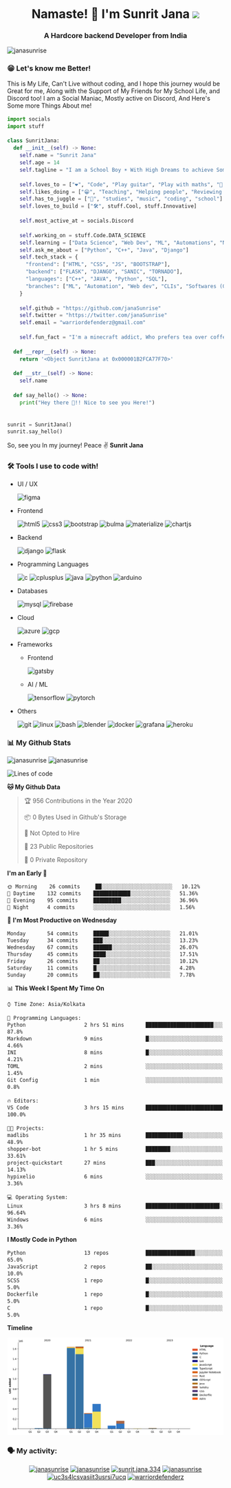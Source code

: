 <h1 align="center">Namaste! 👋 I'm Sunrit Jana <img src="https://media.giphy.com/media/mGcNjsfWAjY5AEZNw6/giphy.gif" width="50"></h1>
<h3 align="center">A Hardcore backend Developer from India</h3>

<p align="left"> <img src="https://komarev.com/ghpvc/?username=janasunrise" alt="janasunrise" /> </p>

### 😁 Let's know me Better!
This is My Life, Can't Live without coding, and I hope this journey would be Great for me, Along with the Support of My Friends for My School Life, and Discord too! I am a Social Maniac, Mostly active on Discord, And Here's Some more Things About me!

```python
import socials
import stuff

class SunritJana:
  def __init__(self) -> None:
    self.name = "Sunrit Jana"
    self.age = 14
    self.tagline = "I am a School Boy ☀️ With High Dreams to achieve Something!"

    self.loves_to = ["❤️", "Code", "Play guitar", "Play with maths", "🔭 Explore new things"]
    self.likes_doing = ["😁", "Teaching", "Helping people", "Reviewing others' Code"]
    self.has_to_juggle = ["🔮", "studies", "music", "coding", "school"]
    self.loves_to_build = ["🛠️", stuff.Cool, stuff.Innovative]
    
    self.most_active_at = socials.Discord

    self.working_on = stuff.Code.DATA_SCIENCE
    self.learning = ["Data Science", "Web Dev", "ML", "Automations", "NextJS"]
    self.ask_me_about = ["Python", "C++", "Java", "Django"]
    self.tech_stack = {
      "frontend": ["HTML", "CSS", "JS", "BOOTSTRAP"],
      "backend": ["FLASK", "DJANGO", "SANIC", "TORNADO"],
      "languages": ["C++", "JAVA", "Python", "SQL"],
      "branches": ["ML", "Automation", "Web dev", "CLIs", "Softwares (GUI)"],
    }
    
    self.github = "https://github.com/janaSunrise"
    self.twitter = "https://twitter.com/janaSunrise"
    self.email = "warriordefenderz@gmail.com"
    
    self.fun_fact = "I'm a minecraft addict, Who prefers tea over coffee!"
  
  def __repr__(self) -> None:
    return '<Object SunritJana at 0x000001B2FCA77F70>'
    
  def __str__(self) -> None:
    self.name
    
  def say_hello() -> None:
    print("Hey there 🙋‍!! Nice to see you Here!")
    

sunrit = SunritJana()
sunrit.say_hello()
```

So, see you In my journey! Peace ✌️
__Sunrit Jana__


### 🛠 Tools I use to code with!
- UI / UX

  <img src="https://www.vectorlogo.zone/logos/figma/figma-icon.svg" alt="figma" width="40" height="40"/>  

- Frontend

  <img src="https://devicons.github.io/devicon/devicon.git/icons/html5/html5-original-wordmark.svg" alt="html5" width="40" height="40"/>
  <img src="https://devicons.github.io/devicon/devicon.git/icons/css3/css3-original-wordmark.svg" alt="css3" width="40" height="40"/>
  <img src="https://devicons.github.io/devicon/devicon.git/icons/bootstrap/bootstrap-plain.svg" alt="bootstrap" width="40" height="40"/>
  <img src="https://raw.githubusercontent.com/gilbarbara/logos/804dc257b59e144eaca5bc6ffd16949752c6f789/logos/bulma.svg" alt="bulma" width="40" height="40"/>
  <img src="https://raw.githubusercontent.com/prplx/svg-logos/5585531d45d294869c4eaab4d7cf2e9c167710a9/svg/materialize.svg" alt="materialize" width="40" height="40"/>
  <img src="https://www.chartjs.org/media/logo-title.svg" alt="chartjs" width="40" height="40"/>

- Backend

  <img src="https://devicons.github.io/devicon/devicon.git/icons/django/django-original.svg" alt="django" width="40" height="40"/>
  <img src="https://www.vectorlogo.zone/logos/pocoo_flask/pocoo_flask-icon.svg" alt="flask" width="40" height="40"/> 
  
- Programming Languages
  
  <img src="https://devicons.github.io/devicon/devicon.git/icons/c/c-original.svg" alt="c" width="40" height="40"/>
  <img src="https://devicons.github.io/devicon/devicon.git/icons/cplusplus/cplusplus-original.svg" alt="cplusplus" width="40" height="40"/>
  <img src="https://devicons.github.io/devicon/devicon.git/icons/java/java-original-wordmark.svg" alt="java" width="40" height="40"/>
  <img src="https://devicons.github.io/devicon/devicon.git/icons/python/python-original.svg" alt="python" width="40" height="40"/> 
  <img src="https://cdn.worldvectorlogo.com/logos/arduino-1.svg" alt="arduino" width="40" height="40"/>
 
- Databases
  
  <img src="https://devicons.github.io/devicon/devicon.git/icons/mysql/mysql-original-wordmark.svg" alt="mysql" width="40" height="40"/> 
  <img src="https://www.vectorlogo.zone/logos/firebase/firebase-icon.svg" alt="firebase" width="40" height="40"/>

- Cloud

  <img src="https://www.vectorlogo.zone/logos/microsoft_azure/microsoft_azure-icon.svg" alt="azure" width="40" height="40"/>
  <img src="https://www.vectorlogo.zone/logos/google_cloud/google_cloud-icon.svg" alt="gcp" width="40" height="40"/> 


- Frameworks
  - Frontend
  
    <img src="https://www.vectorlogo.zone/logos/gatsbyjs/gatsbyjs-icon.svg" alt="gatsby" width="40" height="40"/>
  
  - AI / ML

    <img src="https://www.vectorlogo.zone/logos/tensorflow/tensorflow-icon.svg" alt="tensorflow" width="40" height="40"/>
    <img src="https://www.vectorlogo.zone/logos/pytorch/pytorch-icon.svg" alt="pytorch" width="40" height="40"/> 

- Others

  <img src="https://www.vectorlogo.zone/logos/git-scm/git-scm-icon.svg" alt="git" width="40" height="40"/> 
  <img src="https://devicons.github.io/devicon/devicon.git/icons/linux/linux-original.svg" alt="linux" width="40" height="40"/> 
  <img src="https://www.vectorlogo.zone/logos/gnu_bash/gnu_bash-icon.svg" alt="bash" width="40" height="40"/>
  <img src="https://download.blender.org/branding/community/blender_community_badge_white.svg" alt="blender" width="40" height="40"/>
  <img src="https://devicons.github.io/devicon/devicon.git/icons/docker/docker-original-wordmark.svg" alt="docker" width="40" height="40"/>
  <img src="https://www.vectorlogo.zone/logos/grafana/grafana-icon.svg" alt="grafana" width="40" height="40"/>
  <img src="https://www.vectorlogo.zone/logos/heroku/heroku-icon.svg" alt="heroku" width="40" height="40"/>

### 📊 My Github Stats
<img src="https://github-readme-stats.vercel.app/api?username=janasunrise&show_icons=true&include_all_commits=true&line_height=25" alt="janasunrise" />
<img src="https://github-readme-stats.vercel.app/api/top-langs/?username=janasunrise" alt="janasunrise" />

<!--START_SECTION:waka-->
![Lines of code](https://img.shields.io/badge/From%20Hello%20World%20I%27ve%20Written-7.1%20million%20lines%20of%20code-blue)

**🐱 My Github Data** 

> 🏆 956 Contributions in the Year 2020
 > 
> 📦 0 Bytes Used in Github's Storage 
 > 
> 🚫 Not Opted to Hire
 > 
> 📜 23 Public Repositories
 > 
> 🔑 0 Private Repository 
 > 
**I'm an Early 🐤** 

```text
🌞 Morning    26 commits     ██░░░░░░░░░░░░░░░░░░░░░░░   10.12% 
🌆 Daytime    132 commits    ████████████░░░░░░░░░░░░░   51.36% 
🌃 Evening    95 commits     █████████░░░░░░░░░░░░░░░░   36.96% 
🌙 Night      4 commits      ░░░░░░░░░░░░░░░░░░░░░░░░░   1.56%

```
📅 **I'm Most Productive on Wednesday** 

```text
Monday       54 commits     █████░░░░░░░░░░░░░░░░░░░░   21.01% 
Tuesday      34 commits     ███░░░░░░░░░░░░░░░░░░░░░░   13.23% 
Wednesday    67 commits     ██████░░░░░░░░░░░░░░░░░░░   26.07% 
Thursday     45 commits     ████░░░░░░░░░░░░░░░░░░░░░   17.51% 
Friday       26 commits     ██░░░░░░░░░░░░░░░░░░░░░░░   10.12% 
Saturday     11 commits     █░░░░░░░░░░░░░░░░░░░░░░░░   4.28% 
Sunday       20 commits     ██░░░░░░░░░░░░░░░░░░░░░░░   7.78%

```


📊 **This Week I Spent My Time On** 

```text
⌚︎ Time Zone: Asia/Kolkata

💬 Programming Languages: 
Python                   2 hrs 51 mins       ██████████████████████░░░   87.8% 
Markdown                 9 mins              █░░░░░░░░░░░░░░░░░░░░░░░░   4.66% 
INI                      8 mins              █░░░░░░░░░░░░░░░░░░░░░░░░   4.21% 
TOML                     2 mins              ░░░░░░░░░░░░░░░░░░░░░░░░░   1.45% 
Git Config               1 min               ░░░░░░░░░░░░░░░░░░░░░░░░░   0.8%

🔥 Editors: 
VS Code                  3 hrs 15 mins       █████████████████████████   100.0%

🐱‍💻 Projects: 
madlibs                  1 hr 35 mins        ████████████░░░░░░░░░░░░░   48.9% 
shopper-bot              1 hr 5 mins         ████████░░░░░░░░░░░░░░░░░   33.61% 
project-quickstart       27 mins             ███░░░░░░░░░░░░░░░░░░░░░░   14.13% 
hypixelio                6 mins              ░░░░░░░░░░░░░░░░░░░░░░░░░   3.36%

💻 Operating System: 
Linux                    3 hrs 8 mins        ████████████████████████░   96.64% 
Windows                  6 mins              ░░░░░░░░░░░░░░░░░░░░░░░░░   3.36%

```

**I Mostly Code in Python** 

```text
Python                   13 repos            ████████████████░░░░░░░░░   65.0% 
JavaScript               2 repos             ██░░░░░░░░░░░░░░░░░░░░░░░   10.0% 
SCSS                     1 repo              █░░░░░░░░░░░░░░░░░░░░░░░░   5.0% 
Dockerfile               1 repo              █░░░░░░░░░░░░░░░░░░░░░░░░   5.0% 
C                        1 repo              █░░░░░░░░░░░░░░░░░░░░░░░░   5.0%

```


**Timeline**

![Chart not found](https://github.com/janaSunrise/janaSunrise/blob/master/charts/bar_graph.png) 


<!--END_SECTION:waka-->


### 🗣 My activity:

<!--GITHUB_ACTIVITY:{"rows": 5}-->

<p align="center">
<a href="https://dev.to/janasunrise" target="blank"><img align="center" src="https://cdn.jsdelivr.net/npm/simple-icons@3.0.1/icons/dev-dot-to.svg" alt="janasunrise" height="30" width="30" /></a>
<a href="https://twitter.com/janasunrise" target="blank"><img align="center" src="https://cdn.jsdelivr.net/npm/simple-icons@3.0.1/icons/twitter.svg" alt="janasunrise" height="30" width="30" /></a>
<a href="https://fb.com/sunrit.jana.334" target="blank"><img align="center" src="https://cdn.jsdelivr.net/npm/simple-icons@3.0.1/icons/facebook.svg" alt="sunrit.jana.334" height="30" width="30" /></a>
<a href="https://twitter.com/janasunrise" target="blank"><img align="center" src="https://cdn.jsdelivr.net/npm/simple-icons@3.0.1/icons/twitter.svg" alt="janasunrise" height="30" width="40" /></a>
<a href="https://www.youtube.com/uc3s4lcsvasiit3usrsi7ucq" target="blank"><img align="center" src="https://cdn.jsdelivr.net/npm/simple-icons@3.0.1/icons/youtube.svg" alt="uc3s4lcsvasiit3usrsi7ucq" height="30" width="40" /></a>
<a href="https://www.hackerrank.com/warriordefenderz" target="blank"><img align="center" src="https://cdn.jsdelivr.net/npm/simple-icons@3.0.1/icons/hackerrank.svg" alt="warriordefenderz" height="30" width="40" /></a>
</p>
